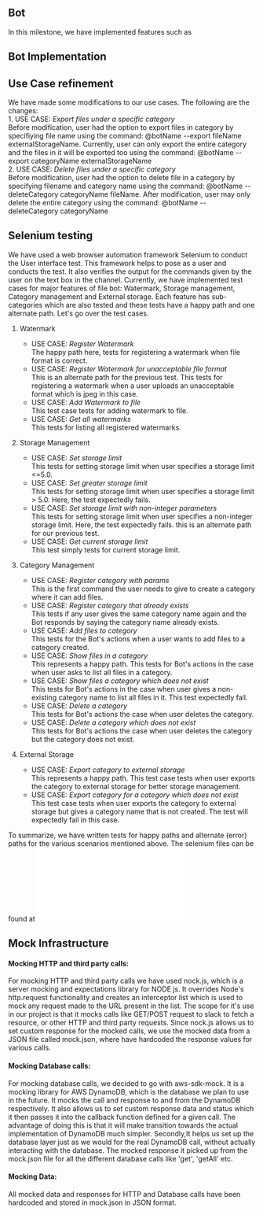 ## Bot
In this milestone, we have implemented features such as

## Bot Implementation
## Use Case refinement

We have made some modifications to our use cases. The following are the changes:<br>
    1. USE CASE: *Export files under a specific category*<br>
    Before modification, user had the option to export files in category by specifiying file name using the command: @botName --export fileName externalStorageName. Currently, user can only export the entire category and the files in it will be exported too using the command: @botName --export categoryName externalStorageName<br>
    2. USE CASE: *Delete files under a specific category*<br>
    Before modification, user had the option to delete file in a category by specifying filename and category name using the command: @botName --deleteCategory categoryName fileName. After modification, user may only delete the entire category using the command: @botName --deleteCategory categoryName
## Selenium testing

We have used a web browser automation framework Selenium to conduct the User interface test. This framework helps to pose as a user and conducts the test. It also verifies the output for the commands given by the user on the text box in the channel. 
Currently, we have implemented test cases for major features of file bot: Watermark, Storage management, Category management and External storage. Each feature has sub-categories which are also tested and these tests have a happy path and one alternate path. Let's go over the test cases.

1. Watermark
    - USE CASE: *Register Watermark*<br>
        The happy path here, tests for registering a watermark when file format is correct.
    - USE CASE: *Register Watermark for unacceptable file format*   
    This is an alternate path for the previous test. This tests for registering a watermark when a user uploads an unacceptable format which is jpeg
        in this case.<br>
    - USE CASE: *Add Watermark to file*<br>
        This test case tests for adding watermark to file.<br>
    - USE CASE: *Get all watermarks*<br>
        This tests for listing all registered watermarks.

2. Storage Management <br>
    - USE CASE: *Set storage limit*<br>
    This tests for setting storage limit when user specifies a storage limit <=5.0. 
    - USE CASE: *Set greater storage limit*<br>
    This tests for setting storage limit when user specifies a storage limit > 5.0. Here, the test expectedly fails.
    - USE CASE: *Set storage limit with non-integer parameters*<br>
    This tests for setting storage limit when user specifies a non-integer storage limit. Here, the test expectedly fails. this is an alternate path for our previous test.
    - USE CASE: *Get current storage limit*<br>
    This test simply tests for current storage limit.

3. Category Management <br>
    - USE CASE: *Register category with params*<br>
    This is the first command the user needs to give to create a category where it can add files. 
    - USE CASE: *Register category that already exists*<br>
    This tests if any user gives the same category name again and the Bot responds by saying the category name already exists.
    - USE CASE: *Add files to category*<br>
    This tests for the Bot's actions when a user wants to add files to a category created.  
     - USE CASE: *Show files in a category*<br>
    This represents a happy path. This tests for Bot's actions in the case when user asks to list all files in a category. 
     - USE CASE: *Show files a category which does not exist*<br>
    This tests for Bot's actions in the case when user gives a non-existing category name to list all files in it. This test expectedly fail.  
    - USE CASE: *Delete a category*<br>
    This tests for Bot's actions the case when user deletes the category.
    - USE CASE: *Delete a category which does not exist*<br>
    This tests for Bot's actions the case when user deletes the category but the category does not exist.

4. External Storage<br>
    - USE CASE: *Export category to external storage*<br>
    This represents a happy path. This test case tests when user exports the category to external storage for better storage management. 
    - USE CASE: *Export category for a category which does not exist*<br>
    This test case tests when user exports the category to external storage but gives a category name that is not created. The test will expectedly fail in this case.
    
To summarize, we have written tests for happy paths and alternate (error) paths for the various scenarios mentioned above. The selenium files can be found at ![selenium.js](../selenium/final.js)

## Mock Infrastructure
#### Mocking HTTP and third party calls:
For mocking HTTP and third party calls we have used nock.js, which is a server mocking and expectations library for NODE js.
It overrides Node's http.request functionality and creates an interceptor list which is used to mock any request made to the URL
present in the list. The scope for it's use in our project is that it mocks calls like GET/POST request to slack to fetch a resource, or other HTTP and third party requests.
Since nock.js allows us to set custom response for the mocked calls, we use the mocked data from a JSON file called mock.json, where have
hardcoded the response values for various calls.

#### Mocking Database calls:
For mocking database calls, we decided to go with aws-sdk-mock. It is a mocking library for AWS DynamoDB, which is the database we plan to use in the future.
It mocks the call and response to and from the DynamoDB respectively. It also allows us to set custom response data and status which it then passes it into the 
callback function defined for a given call. The advantage of doing this is that it will make transition towards the actual implementation of DynamoDB much simpler.
Secondly,It helps us set up the database layer just as we would for the real DynamoDB call, without actually interacting with the database. The mocked response it picked up from
the mock.json file for all the different database calls like 'get', 'getAll' etc.

#### Mocking Data:
All mocked data and responses for HTTP and Database calls have been hardcoded and stored in mock.json in JSON format.